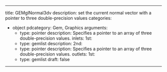 
---
title: GEMglNormal3dv
description: set the current normal vector with a pointer to three double-precision values
categories:
  - object
pdcategory: Gem, Graphics
arguments:
    - type: pointer
      description: Specifies a pointer to an array of three double-precision values.
inlets:
  1st:
    - type: gemlist
      description:
  2nd:
    - type: pointer
      description: Specifies a pointer to an array of three double-precision values.
outlets:
  1st:
    - type: gemlist
draft: false
---

